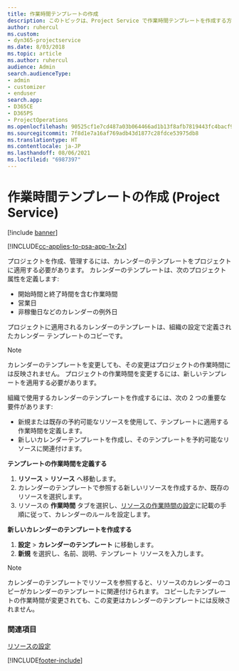 ```yaml
---
title: 作業時間テンプレートの作成
description: このトピックは、Project Service で作業時間テンプレートを作成する方法について説明しています。
author: ruhercul
ms.custom:
- dyn365-projectservice
ms.date: 8/03/2018
ms.topic: article
ms.author: ruhercul
audience: Admin
search.audienceType:
- admin
- customizer
- enduser
search.app:
- D365CE
- D365PS
- ProjectOperations
ms.openlocfilehash: 90525cf1e7cd487a03b064466ad1b13f8afb7819443fc4bacf9c7d3eee86f0b6
ms.sourcegitcommit: 7f8d1e7a16af769adb43d1877c28fdce53975db8
ms.translationtype: HT
ms.contentlocale: ja-JP
ms.lasthandoff: 08/06/2021
ms.locfileid: "6987397"
---
```

# <a name="create-a-work-hours-template-project-service"></a>作業時間テンプレートの作成 (Project Service)

[!include [banner](../includes/psa-now-project-operations.md)]

[!INCLUDE[cc-applies-to-psa-app-1x-2x](../includes/cc-applies-to-psa-app-3x.md)]

プロジェクトを作成、管理するには、カレンダーのテンプレートをプロジェクトに適用する必要があります。 カレンダーのテンプレートは、次のプロジェクト属性を定義します:

- 開始時間と終了時間を含む作業時間
- 営業日
- 非稼働日などのカレンダーの例外日

プロジェクトに適用されるカレンダーのテンプレートは、組織の設定で定義されたカレンダー テンプレートのコピーです。

> [!NOTE]
> カレンダーのテンプレートを変更しても、その変更はプロジェクトの作業時間には反映されません。 プロジェクトの作業時間を変更するには、新しいテンプレートを適用する必要があります。

組織で使用するカレンダーのテンプレートを作成するには、次の 2 つの重要な要件があります:

- 新規または既存の予約可能なリソースを使用して、テンプレートに適用する作業時間を定義します。
- 新しいカレンダーテンプレートを作成し、そのテンプレートを予約可能なリソースに関連付けます。

**テンプレートの作業時間を定義する**

1. **リソース** \> **リソース** へ移動します。
2. カレンダーのテンプレートで参照する新しいリソースを作成するか、既存のリソースを選択します。
3. リソースの **作業時間** タブを選択し、[リソースの作業時間の設定](/dynamics365/field-service/set-work-hours-resource.md)に記載の手順に従って、カレンダーのルールを設定します。

**新しいカレンダーのテンプレートを作成する**

1. **設定** \> **カレンダーのテンプレート** に移動します。
2. **新規** を選択し、名前、説明、テンプレート リソースを入力します。


> [!NOTE]
> カレンダーのテンプレートでリソースを参照すると、リソースのカレンダーのコピーがカレンダーのテンプレートに関連付けられます。 コピーしたテンプレートの作業時間が変更されても、この変更はカレンダーのテンプレートには反映されません。


### <a name="see-also"></a>関連項目  
 [リソースの設定](../psa/set-up-resources.md)


[!INCLUDE[footer-include](../includes/footer-banner.md)]
